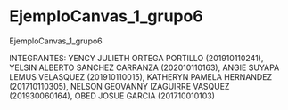 # EjemploCanvas_1_grupo6
EjemploCanvas_1_grupo6

INTEGRANTES: 
YENCY JULIETH ORTEGA PORTILLO        (201910110241), 
YELSIN ALBERTO SANCHEZ CARRANZA      (202010110163),
ANGIE SUYAPA LEMUS VELASQUEZ         (201910110015),
KATHERYN PAMELA HERNANDEZ            (201710110305),
NELSON GEOVANNY IZAGUIRRE VASQUEZ    (201930060164),
OBED JOSUE GARCIA                    (201710010103)
